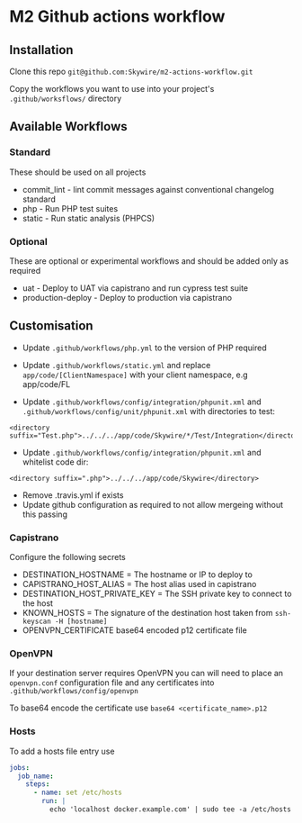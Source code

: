 # M2 Github actions workflow

## Installation

Clone this repo `git@github.com:Skywire/m2-actions-workflow.git`

Copy the workflows you want to use into your project's `.github/worksflows/` directory


## Available Workflows

### Standard

These should be used on all projects

* commit_lint - lint commit messages against conventional changelog standard
* php - Run PHP test suites
* static - Run static analysis (PHPCS)

### Optional

These are optional or experimental workflows and should be added only as required

* uat - Deploy to UAT via capistrano and run cypress test suite
* production-deploy - Deploy to production via capistrano

## Customisation

- Update `.github/workflows/php.yml` to the version of PHP required

- Update `.github/workflows/static.yml` and replace `app/code/[ClientNamespace]` with your client namespace, e.g app/code/FL

- Update `.github/workflows/config/integration/phpunit.xml` and `.github/workflows/config/unit/phpunit.xml` with directories to test:
~~~
<directory suffix="Test.php">../../../app/code/Skywire/*/Test/Integration</directory>
~~~
- Update `.github/workflows/config/integration/phpunit.xml` and whitelist code dir:
~~~
<directory suffix=".php">../../../app/code/Skywire</directory>
~~~
- Remove .travis.yml if exists
- Update github configuration as required to not allow mergeing without this passing

### Capistrano

Configure the following secrets

* DESTINATION_HOSTNAME = The hostname or IP to deploy to
* CAPISTRANO_HOST_ALIAS = The host alias used in capistrano
* DESTINATION_HOST_PRIVATE_KEY = The SSH private key to connect to the host
* KNOWN_HOSTS = The signature of the destination host taken from `ssh-keyscan -H [hostname]`
* OPENVPN_CERTIFICATE base64 encoded p12 certificate file

### OpenVPN

If your destination server requires OpenVPN you can will need to place an `openvpn.conf` configuration file and any certificates into `.github/workflows/config/openvpn`

To base64 encode the certificate use `base64 <certificate_name>.p12`

### Hosts

To add a hosts file entry use 
```yaml
jobs:
  job_name:
    steps:
      - name: set /etc/hosts
        run: |
          echo 'localhost docker.example.com' | sudo tee -a /etc/hosts
```